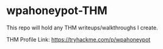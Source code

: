 # wpahoneypot-THM
This repo will hold any THM writeups/walkthroughs I create.

THM Profile Link: https://tryhackme.com/p/wpahoneypot
